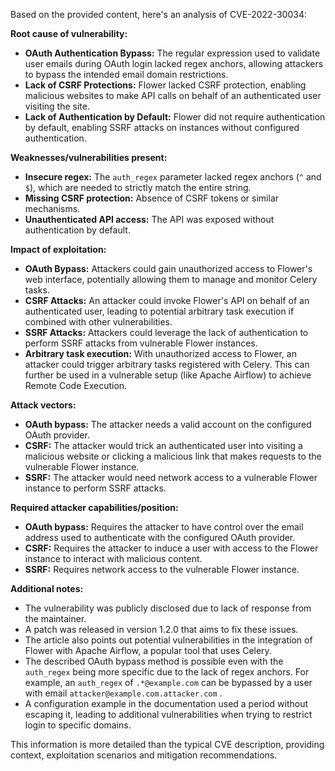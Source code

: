 Based on the provided content, here's an analysis of CVE-2022-30034:

**Root cause of vulnerability:**

*   **OAuth Authentication Bypass:** The regular expression used to validate user emails during OAuth login lacked regex anchors, allowing attackers to bypass the intended email domain restrictions.
*   **Lack of CSRF Protections:** Flower lacked CSRF protection, enabling malicious websites to make API calls on behalf of an authenticated user visiting the site.
*   **Lack of Authentication by Default:** Flower did not require authentication by default, enabling SSRF attacks on instances without configured authentication.

**Weaknesses/vulnerabilities present:**

*   **Insecure regex:** The `auth_regex` parameter lacked regex anchors (`^` and `$`), which are needed to strictly match the entire string.
*   **Missing CSRF protection:** Absence of CSRF tokens or similar mechanisms.
*   **Unauthenticated API access:** The API was exposed without authentication by default.

**Impact of exploitation:**

*   **OAuth Bypass:** Attackers could gain unauthorized access to Flower's web interface, potentially allowing them to manage and monitor Celery tasks.
*   **CSRF Attacks:** An attacker could invoke Flower's API on behalf of an authenticated user, leading to potential arbitrary task execution if combined with other vulnerabilities.
*  **SSRF Attacks:** Attackers could leverage the lack of authentication to perform SSRF attacks from vulnerable Flower instances.
*   **Arbitrary task execution:** With unauthorized access to Flower, an attacker could trigger arbitrary tasks registered with Celery. This can further be used in a vulnerable setup (like Apache Airflow) to achieve Remote Code Execution.

**Attack vectors:**

*   **OAuth bypass:** The attacker needs a valid account on the configured OAuth provider.
*   **CSRF:** The attacker would trick an authenticated user into visiting a malicious website or clicking a malicious link that makes requests to the vulnerable Flower instance.
*   **SSRF:**  The attacker would need network access to a vulnerable Flower instance to perform SSRF attacks.

**Required attacker capabilities/position:**

*   **OAuth bypass:** Requires the attacker to have control over the email address used to authenticate with the configured OAuth provider.
*   **CSRF:** Requires the attacker to induce a user with access to the Flower instance to interact with malicious content.
*   **SSRF:** Requires network access to the vulnerable Flower instance.

**Additional notes:**

*   The vulnerability was publicly disclosed due to lack of response from the maintainer.
*   A patch was released in version 1.2.0 that aims to fix these issues.
*   The article also points out potential vulnerabilities in the integration of Flower with Apache Airflow, a popular tool that uses Celery.
* The described OAuth bypass method is possible even with the `auth_regex` being more specific due to the lack of regex anchors. For example, an `auth_regex` of `.*@example.com` can be bypassed by a user with email `attacker@example.com.attacker.com` .
* A configuration example in the documentation used a period without escaping it, leading to additional vulnerabilities when trying to restrict login to specific domains.

This information is more detailed than the typical CVE description, providing context, exploitation scenarios and mitigation recommendations.